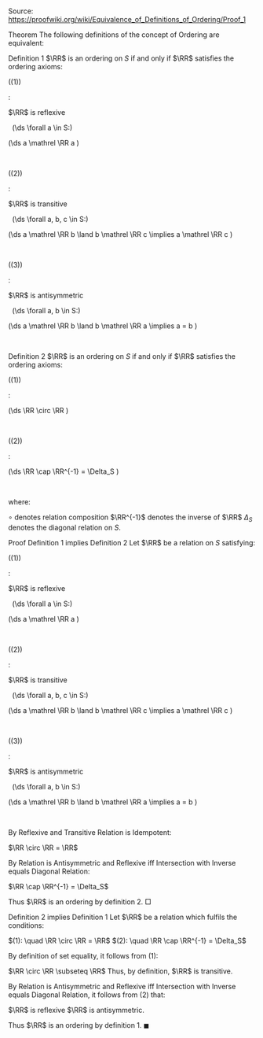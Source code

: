 # 

Source: https://proofwiki.org/wiki/Equivalence_of_Definitions_of_Ordering/Proof_1



Theorem
The following definitions of the concept of Ordering are equivalent:

Definition 1
$\RR$ is an ordering on $S$ if and only if $\RR$ satisfies the ordering axioms:




\((1)\)  

$:$  



$\RR$ is reflexive   

  \(\ds \forall a \in S:\)

\(\ds a \mathrel \RR a \)   







  


\((2)\)  

$:$  



$\RR$ is transitive   

  \(\ds \forall a, b, c \in S:\)

\(\ds a \mathrel \RR b \land b \mathrel \RR c \implies a \mathrel \RR c \)   







  


\((3)\)  

$:$  



$\RR$ is antisymmetric   

  \(\ds \forall a, b \in S:\)

\(\ds a \mathrel \RR b \land b \mathrel \RR a \implies a = b \)   







  



Definition 2
$\RR$ is an ordering on $S$ if and only if $\RR$ satisfies the ordering axioms:




\((1)\)  

$:$  







\(\ds \RR \circ \RR \)   







  


\((2)\)  

$:$  







\(\ds \RR \cap \RR^{-1} = \Delta_S \)   







  

where:

$\circ$ denotes relation composition
$\RR^{-1}$ denotes the inverse of $\RR$
$\Delta_S$ denotes the diagonal relation on $S$.


Proof
Definition 1 implies Definition 2
Let $\RR$ be a relation on $S$ satisfying:




\((1)\)  

$:$  



$\RR$ is reflexive   

  \(\ds \forall a \in S:\)

\(\ds a \mathrel \RR a \)   







  


\((2)\)  

$:$  



$\RR$ is transitive   

  \(\ds \forall a, b, c \in S:\)

\(\ds a \mathrel \RR b \land b \mathrel \RR c \implies a \mathrel \RR c \)   







  


\((3)\)  

$:$  



$\RR$ is antisymmetric   

  \(\ds \forall a, b \in S:\)

\(\ds a \mathrel \RR b \land b \mathrel \RR a \implies a = b \)   







  


By Reflexive and Transitive Relation is Idempotent:

$\RR \circ \RR = \RR$

By Relation is Antisymmetric and Reflexive iff Intersection with Inverse equals Diagonal Relation:

$\RR \cap \RR^{-1} = \Delta_S$

Thus $\RR$ is an ordering by definition 2.
$\Box$


Definition 2 implies Definition 1
Let $\RR$ be a relation which fulfils the conditions:

$(1): \quad \RR \circ \RR = \RR$
$(2): \quad \RR \cap \RR^{-1} = \Delta_S$

By definition of set equality, it follows from $(1)$:

$\RR \circ \RR \subseteq \RR$
Thus, by definition, $\RR$ is transitive.

By Relation is Antisymmetric and Reflexive iff Intersection with Inverse equals Diagonal Relation, it follows from $(2)$ that:

$\RR$ is reflexive
$\RR$ is antisymmetric.

Thus $\RR$ is an ordering by definition 1.
$\blacksquare$





